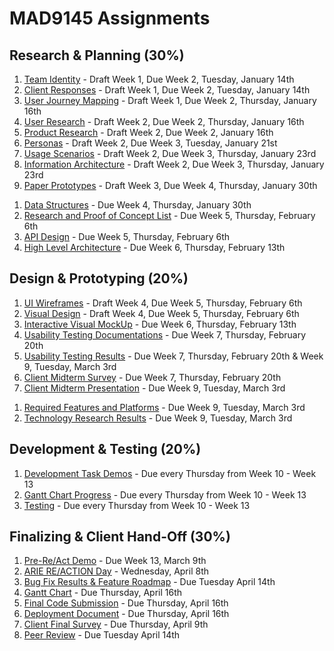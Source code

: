 # MAD9145 Assignments

## Research & Planning (30%)

<Badge text="UX and UI Deliverables" />

1. [Team Identity](./identity.md) - Draft Week 1, Due Week 2, Tuesday, January 14th
2. [Client Responses](./responses.md) - Draft Week 1, Due Week 2, Tuesday, January 14th
3. [User Journey Mapping](./) - Draft Week 1, Due Week 2, Thursday, January 16th
3. [User Research](./user-research.md) - Draft Week 2, Due Week 2, Thursday, January 16th
4. [Product Research](./product-research.md) - Draft Week 2, Due Week 2, January 16th
5. [Personas](./personas.md) - Draft Week 2, Due Week 3, Tuesday, January 21st
6. [Usage Scenarios](./usage-scenarios.md) - Draft Week 2, Due Week 3, Thursday, January 23rd
7. [Information Architecture](./information-architecture.md) - Draft Week 2, Due Week 3, Thursday, January 23rd
8. [Paper Prototypes](./paper-prototype.md) - Draft Week 3, Due Week 4, Thursday, January 30th

<Badge text="Development Deliverables" />

1. [Data Structures](./data-structures.md) - Due Week 4, Thursday, January 30th
2. [Research and Proof of Concept List](./poc.md) - Due Week 5, Thursday, February 6th
3. [API Design]() - Due Week 5, Thursday, February 6th 
4. [High Level Architecture](./architecture.md) - Due Week 6, Thursday, February 13th

## Design & Prototyping (20%)

<Badge text="UX and UI Deliverables" />

1. [UI Wireframes](./wireframes.md) - Draft Week 4, Due Week 5, Thursday, February 6th
2. [Visual Design](./visual-design.md) - Draft Week 4, Due Week 5, Thursday, February 6th
3. [Interactive Visual MockUp](./mockup.md) - Due Week 6, Thursday, February 13th
4. [Usability Testing Documentations]() - Due Week 7, Thursday, February 20th
5. [Usability Testing Results]() - Due Week 7, Thursday, February 20th & Week 9, Tuesday, March 3rd
6. [Client Midterm Survey](./) - Due Week 7, Thursday, February 20th
7. [Client Midterm Presentation](./mid-present.md) - Due Week 9, Tuesday, March 3rd

<Badge text="Development Deliverables" />

1. [Required Features and Platforms](./features.md) - Due Week 9, Tuesday, March 3rd
2. [Technology Research Results](./tech-research.md) - Due Week 9, Tuesday, March 3rd

## Development & Testing (20%)

<Badge text="Development Deliverables" />

1. [Development Task Demos](./dev-demos.md) - Due every Thursday from Week 10 - Week 13
2. [Gantt Chart Progress](./gantt.md) - Due every Thursday from Week 10 - Week 13
3. [Testing]() - Due every Thursday from Week 10 - Week 13

## Finalizing & Client Hand-Off (30%)

1. [Pre-Re/Act Demo](./pitches.md) - Due Week 13, March 9th
2. [ARIE RE/ACTION Day](./reaction.md) - Wednesday, April 8th
3. [Bug Fix Results & Feature Roadmap](./bug-fix.md) - Due Tuesday April 14th
4. [Gantt Chart](./gantt.md) - Due Thursday, April 16th
5. [Final Code Submission](./final-code.md) - Due Thursday, April 16th
6. [Deployment Document](./deployment.md) - Due Thursday, April 16th
7. [Client Final Survey](./) - Due Thursday, April 9th
8. [Peer Review](./) - Due Tuesday April 14th


